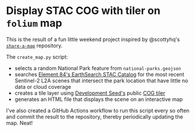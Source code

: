 # Display STAC COG with tiler on `folium` map

This is the result of a fun little weekend project inspired by @scottyhq's [`share-a-map`](https://github.com/scottyhq/share-a-map) repository.

The `create_map.py` script:

* selects a random National Park feature from `national-parks.geojson`
* searches [Element 84's EarthSearch STAC Catalog]("https://earth-search.aws.element84.com/v1") for the most recent Sentinel-2 L2A scenes that intersect the park location that have little no data or cloud coverage
* creates a tile layer using [Development Seed's](https://developmentseed.org/) public [COG tiler](https://cogeo.xyz/)
* generates an HTML file that displays the scene on an interactive map


I've also created a GitHub Actions workflow to run this script every so often and commit the result to the repository, thereby periodically updating the map. Neat!
